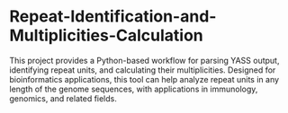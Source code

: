 # Repeat-Identification-and-Multiplicities-Calculation
This project provides a Python-based workflow for parsing YASS output, identifying repeat units, and calculating their multiplicities. Designed for bioinformatics applications, this tool can help analyze repeat units in any length of the genome sequences, with applications in immunology, genomics, and related fields.
